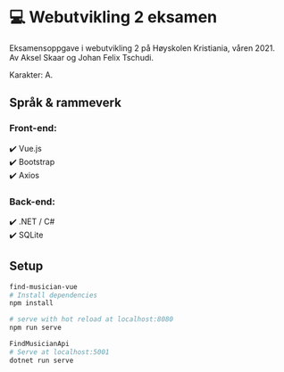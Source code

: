 # :computer: Webutvikling 2 eksamen

Eksamensoppgave i webutvikling 2 på Høyskolen Kristiania, våren 2021.\
Av Aksel Skaar og Johan Felix Tschudi. 

Karakter: A.

## Språk & rammeverk
### Front-end:
:heavy_check_mark: Vue.js\
:heavy_check_mark: Bootstrap\
:heavy_check_mark: Axios

### Back-end:
:heavy_check_mark: .NET / C#\
:heavy_check_mark: SQLite


## Setup
``` bash
find-musician-vue
# Install dependencies
npm install

# serve with hot reload at localhost:8080
npm run serve

FindMusicianApi
# Serve at localhost:5001
dotnet run serve 
```

